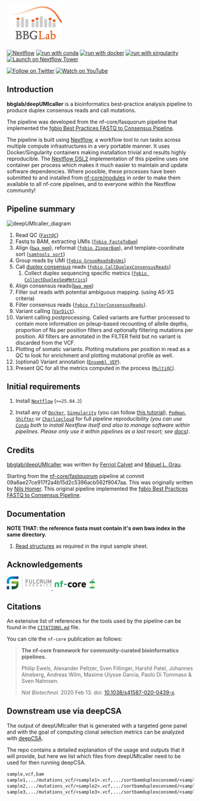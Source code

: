# ![bbglab/deepUMIcaller](docs/images/bbglabLOGO_small.png)

<!-- 
[![GitHub Actions CI Status](https://github.com/nf-core/fastquorum/workflows/nf-core%20CI/badge.svg)](https://github.com/nf-core/fastquorum/actions?query=workflow%3A%22nf-core+CI%22)
[![GitHub Actions Linting Status](https://github.com/nf-core/fastquorum/workflows/nf-core%20linting/badge.svg)](https://github.com/nf-core/fastquorum/actions?query=workflow%3A%22nf-core+linting%22)
[![AWS CI](https://img.shields.io/badge/CI%20tests-full%20size-FF9900?logo=Amazon%20AWS)](https://nf-co.re/fastquorum/results)
[![Cite with Zenodo](http://img.shields.io/badge/DOI-10.5281/zenodo.XXXXXXX-1073c8)](https://doi.org/10.5281/zenodo.XXXXXXX)
-->

[![Nextflow](https://img.shields.io/badge/nextflow%20DSL2-%E2%89%A525.04.1-23aa62.svg)](https://www.nextflow.io/)
[![run with conda](http://img.shields.io/badge/run%20with-conda-3EB049?logo=anaconda)](https://docs.conda.io/en/latest/)
[![run with docker](https://img.shields.io/badge/run%20with-docker-0db7ed?logo=docker)](https://www.docker.com/)
[![run with singularity](https://img.shields.io/badge/run%20with-singularity-1d355c.svg)](https://sylabs.io/docs/)
[![Launch on Nextflow Tower](https://img.shields.io/badge/Launch%20%F0%9F%9A%80-Nextflow%20Tower-%234256e7)](https://tower.nf/launch?pipeline=https://github.com/bbglab/deepUMIcaller)

[![Follow on Twitter](http://img.shields.io/badge/twitter-%40bbglab-1DA1F2?logo=twitter)](https://twitter.com/bbglab)
[![Watch on YouTube](http://img.shields.io/badge/youtube-bbglab-FF0000?logo=youtube)](https://www.youtube.com/@bcnbglab)

## Introduction

**bbglab/deepUMIcaller** is a bioinformatics best-practice analysis pipeline to produce duplex consensus reads and call mutations.

The pipeline was developed from the nf-core/fasquorum pipeline that implemented the [fgbio Best Practices FASTQ to Consensus Pipeline][fgbio-best-practices-link].

The pipeline is built using [Nextflow](https://www.nextflow.io), a workflow tool to run tasks across multiple compute infrastructures in a very portable manner. It uses Docker/Singularity containers making installation trivial and results highly reproducible. The [Nextflow DSL2](https://www.nextflow.io/docs/latest/dsl2.html) implementation of this pipeline uses one container per process which makes it much easier to maintain and update software dependencies. Where possible, these processes have been submitted to and installed from [nf-core/modules](https://github.com/nf-core/modules) in order to make them available to all nf-core pipelines, and to everyone within the Nextflow community!

<!-- TODO nf-core: Add full-sized test dataset and amend the paragraph below if applicable -->

## Pipeline summary

![deepUMIcaller_diagram](https://github.com/bbglab/deepUMIcaller/assets/6456499/f04ab401-3237-4e3a-aeb7-5827585d732c)

<!-- TODO nf-core: Fill in short bullet-pointed list of the default steps in the pipeline -->
1. Read QC ([`FastQC`](https://www.bioinformatics.babraham.ac.uk/projects/fastqc/))
2. Fastq to BAM, extracting UMIs ([`fgbio FastqToBam`](http://fulcrumgenomics.github.io/fgbio/tools/latest/FastqToBam.html))
3. Align ([`bwa mem`](https://github.com/lh3/bwa)), reformat ([`fgbio ZipperBam`](http://fulcrumgenomics.github.io/fgbio/tools/latest/ZipperBam.html)), and template-coordinate sort ([`samtools sort`](http://www.htslib.org/doc/samtools.html))
4. Group reads by UMI ([`fgbio GroupReadsByUmi`](http://fulcrumgenomics.github.io/fgbio/tools/latest/GroupReadsByUmi.html))
5. Call [duplex consensus][duplex-seq-link] reads ([`fgbio CallDuplexConsensusReads`](http://fulcrumgenomics.github.io/fgbio/tools/latest/CallDuplexConsensusReads.html))
      1. Collect duplex sequencing specific metrics ([`fgbio CollectDuplexSeqMetrics`](http://fulcrumgenomics.github.io/fgbio/tools/latest/CollectDuplexSeqMetrics.html))
6. Align consensus reads([`bwa mem`](https://github.com/lh3/bwa))
7. Filter out reads with potential ambiguous mapping. (using AS-XS criteria)
8. Filter consensus reads ([`fgbio FilterConsensusReads`](http://fulcrumgenomics.github.io/fgbio/tools/latest/FilterConsensusReads.html)).
9. Variant calling ([`VarDict`](https://github.com/AstraZeneca-NGS/VarDictJava)).
10. Varient calling postprocessing. Called variants are further processed to contain more information on pileup-based recounting of allelle depths, proportion of Ns per position filters and optionally filtering mutations per position. All filters are annotated in the FILTER field but no variant is discarded from the VCF.
11. Plotting of somatic variants. Plotting mutations per position in read as a QC to look for enrichment and plotting mutational profile as well.
12. (optional) Variant annotation ([`Ensembl VEP`](https://www.ensembl.org/info/docs/tools/vep/index.html)).
13. Present QC for all the metrics computed in the process ([`MultiQC`](http://multiqc.info/)).

## Initial requirements

1. Install [`Nextflow`](https://www.nextflow.io/docs/latest/getstarted.html#installation) (`>=25.04.2`)

2. Install any of [`Docker`](https://docs.docker.com/engine/installation/), [`Singularity`](https://www.sylabs.io/guides/3.0/user-guide/) (you can follow [this tutorial](https://singularity-tutorial.github.io/01-installation/)), [`Podman`](https://podman.io/), [`Shifter`](https://nersc.gitlab.io/development/shifter/how-to-use/) or [`Charliecloud`](https://hpc.github.io/charliecloud/) for full pipeline reproducibility _(you can use [`Conda`](https://conda.io/miniconda.html) both to install Nextflow itself and also to manage software within pipelines. Please only use it within pipelines as a last resort; see [docs](https://nf-co.re/usage/configuration#basic-configuration-profiles))_.

## Credits

[bbglab/deepUMIcaller](https://github.com/bbglab/deepUMIcaller) was written by [Ferriol Calvet](https://github.com/FerriolCalvet) and [Miquel L. Grau](https://github.com/migrau).

Starting from the [nf-core/fastquorum](https://github.com/nf-core/fastquorum) pipeline at commit 09a6ae27ce917f2a4b15d2c5396acb562f9047aa. This was originally written by [Nils Homer](https://github.com/nh13). This original pipeline implemented the [fgbio Best Practices FASTQ to Consensus Pipeline][fgbio-best-practices-link].

## Documentation

**NOTE THAT: the reference fasta must contain it's own bwa index in the same directory.**

1. [Read structures](https://github.com/fulcrumgenomics/fgbio/wiki/Read-Structures) as required in the input sample sheet.

## Acknowledgements

<a href="https://fulcrumgenomics.com">
  <img src="docs/images/Fulcrum.svg" alt="Fulcrum Genomics" width="120">
</a>


<a href="http://nf-co.re">
  <img src="docs/images/nf-core-logo.png" alt="nf-core" width="120">
</a>

## Citations

An extensive list of references for the tools used by the pipeline can be found in the [`CITATIONS.md`](CITATIONS.md) file.

You can cite the `nf-core` publication as follows:

> **The nf-core framework for community-curated bioinformatics pipelines.**
>
> Philip Ewels, Alexander Peltzer, Sven Fillinger, Harshil Patel, Johannes Alneberg, Andreas Wilm, Maxime Ulysse Garcia, Paolo Di Tommaso & Sven Nahnsen.
>
> _Nat Biotechnol._ 2020 Feb 13. doi: [10.1038/s41587-020-0439-x](https://dx.doi.org/10.1038/s41587-020-0439-x).

[fgbio-best-practices-link]: https://github.com/fulcrumgenomics/fgbio/blob/main/docs/best-practice-consensus-pipeline.md
[duplex-seq-link]: https://en.wikipedia.org/wiki/Duplex_sequencing

## Downstream use via deepCSA

The output of deepUMIcaller that is generated with a targeted gene panel and with the goal of computing clonal selection metrics can be analyzed with [deepCSA](https://https://github.com/bbglab/deepCSA).

The repo contains a detailed explanation of the usage and outputs that it will provide, but here we list which files from deepUMIcaller need to be used for then running deepCSA.

```csv
sample,vcf,bam
sample1,.../mutations_vcf/<sample1>.vcf,.../sortbamduplexconsmed/<sample1>.bam
sample2,.../mutations_vcf/<sample2>.vcf,.../sortbamduplexconsmed/<sample2>.bam
sample3,.../mutations_vcf/<sample3>.vcf,.../sortbamduplexconsmed/<sample3>.bam
```
